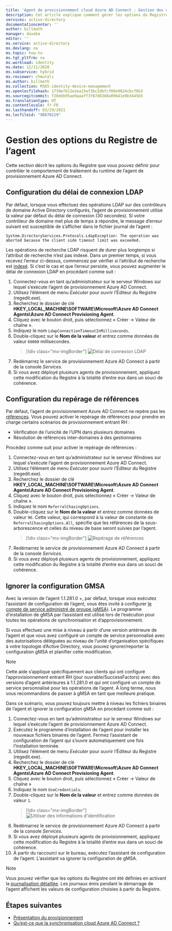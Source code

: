 ```yaml
---
title: 'Agent de provisionnement cloud Azure AD Connect : Gestion des options du Registre | Microsoft Docs'
description: Cet article explique comment gérer les options du Registre dans l’agent de provisionnement cloud Azure AD Connect.
services: active-directory
documentationcenter: ''
author: billmath
manager: daveba
editor: ''
ms.service: active-directory
ms.devlang: na
ms.topic: how-to
ms.tgt_pltfrm: na
ms.workload: identity
ms.date: 12/11/2020
ms.subservice: hybrid
ms.reviewer: chmutali
ms.author: billmath
ms.collection: M365-identity-device-management
ms.openlocfilehash: 1f39ef611e2ea15ef3bc3dbfcf09e9624cbcf8b3
ms.sourcegitcommit: f28ebb95ae9aaaff3f87d8388a09b41e0b3445b5
ms.translationtype: HT
ms.contentlocale: fr-FR
ms.lasthandoff: 03/29/2021
ms.locfileid: "98678219"
---
```

# <a name="manage-agent-registry-options"></a>Gestion des options du Registre de l’agent

Cette section décrit les options du Registre que vous pouvez définir pour contrôler le comportement de traitement du runtime de l’agent de provisionnement Azure AD Connect. 

## <a name="configure-ldap-connection-timeout"></a>Configuration du délai de connexion LDAP
Par défaut, lorsque vous effectuez des opérations LDAP sur des contrôleurs de domaine Active Directory configurés, l’agent de provisionnement utilise la valeur par défaut du délai de connexion (30 secondes). Si votre contrôleur de domaine met plus de temps à répondre, le message d’erreur suivant est susceptible de s’afficher dans le fichier journal de l’agent : 

`
System.DirectoryServices.Protocols.LdapException: The operation was aborted because the client side timeout limit was exceeded.
`

Les opérations de recherche LDAP risquent de durer plus longtemps si l’attribut de recherche n’est pas indexé. Dans un premier temps, si vous recevez l’erreur ci-dessus, commencez par vérifier si l’attribut de recherche est [indexé](/windows/win32/ad/indexed-attributes). Si c’est le cas et que l’erreur persiste, vous pouvez augmenter le délai de connexion LDAP en procédant comme suit : 

1. Connectez-vous en tant qu’administrateur sur le serveur Windows sur lequel s’exécute l’agent de provisionnement Azure AD Connect.
1. Utilisez l’élément de menu *Exécuter* pour ouvrir l’Éditeur du Registre (regedit.exe). 
1. Recherchez le dossier de clé **HKEY_LOCAL_MACHINE\SOFTWARE\Microsoft\Azure AD Connect Agents\Azure AD Connect Provisioning Agent**.
1. Cliquez avec le bouton droit, puis sélectionnez « Créer -> Valeur de chaîne ».
1. Indiquez le nom `LdapConnectionTimeoutInMilliseconds`.
1. Double-cliquez sur le **Nom de la valeur** et entrez comme données de valeur `60000` millisecondes.
    > [!div class="mx-imgBorder"]
    > ![Délai de connexion LDAP](media/how-to-manage-registry-options/ldap-connection-timeout.png)
1. Redémarrez le service de provisionnement Azure AD Connect à partir de la console *Services*.
1. Si vous avez déployé plusieurs agents de provisionnement, appliquez cette modification du Registre à la totalité d’entre eux dans un souci de cohérence. 

## <a name="configure-referral-chasing"></a>Configuration du repérage de références
Par défaut, l’agent de provisionnement Azure AD Connect ne repère pas les [références](/windows/win32/ad/referrals). Vous pouvez activer le repérage de références pour prendre en charge certains scénarios de provisionnement entrant RH : 
* Vérification de l’unicité de l’UPN dans plusieurs domaines
* Résolution de références inter-domaines à des gestionnaires

Procédez comme suit pour activer le repérage de références :

1. Connectez-vous en tant qu’administrateur sur le serveur Windows sur lequel s’exécute l’agent de provisionnement Azure AD Connect.
1. Utilisez l’élément de menu *Exécuter* pour ouvrir l’Éditeur du Registre (regedit.exe). 
1. Recherchez le dossier de clé **HKEY_LOCAL_MACHINE\SOFTWARE\Microsoft\Azure AD Connect Agents\Azure AD Connect Provisioning Agent**.
1. Cliquez avec le bouton droit, puis sélectionnez « Créer -> Valeur de chaîne ».
1. Indiquez le nom `ReferralChasingOptions`.
1. Double-cliquez sur le **Nom de la valeur** et entrez comme données de valeur `96`. Cette valeur, qui correspond à la valeur de constante de `ReferralChasingOptions.All`, spécifie que les références de la sous-arborescence et celles du niveau de base seront suivies par l’agent. 
    > [!div class="mx-imgBorder"]
    > ![Repérage de références](media/how-to-manage-registry-options/referral-chasing.png)
1. Redémarrez le service de provisionnement Azure AD Connect à partir de la console *Services*.
1. Si vous avez déployé plusieurs agents de provisionnement, appliquez cette modification du Registre à la totalité d’entre eux dans un souci de cohérence.

## <a name="skip-gmsa-configuration"></a>Ignorer la configuration GMSA
Avec la version de l’agent 1.1.281.0 +, par défaut, lorsque vous exécutez l’assistant de configuration de l’agent, vous êtes invité à configurer [le compte de service administré de groupe (gMSA)](/windows-server/security/group-managed-service-accounts/group-managed-service-accounts-overview). Le programme d’installation de gMSA par l’assistant est utilisé lors de l’exécution pour toutes les opérations de synchronisation et d’approvisionnement. 

Si vous effectuez une mise à niveau à partir d’une version antérieure de l’agent et que vous avez configuré un compte de service personnalisé avec des autorisations déléguées au niveau de l’unité d’organisation spécifiques à votre topologie d’Active Directory, vous pouvez ignorer/reporter la configuration gMSA et planifier cette modification. 

> [!NOTE]
> Cette aide s’applique spécifiquement aux clients qui ont configuré l’approvisionnement entrant RH (jour ouvrable/SuccessFactors) avec des versions d’agent antérieures à 1.1.281.0 et qui ont configuré un compte de service personnalisé pour les opérations de l’agent. À long terme, nous vous recommandons de passer à gMSA en tant que meilleure pratique.  

Dans ce scénario, vous pouvez toujours mettre à niveau les fichiers binaires de l’agent et ignorer la configuration gMSA en procédant comme suit : 

1. Connectez-vous en tant qu’administrateur sur le serveur Windows sur lequel s’exécute l’agent de provisionnement Azure AD Connect.
1. Exécutez le programme d’installation de l’agent pour installer les nouveaux fichiers binaires de l’agent. Fermez l’assistant de configuration de l’agent qui s’ouvre automatiquement une fois l’installation terminée. 
1. Utilisez l’élément de menu *Exécuter* pour ouvrir l’Éditeur du Registre (regedit.exe). 
1. Recherchez le dossier de clé **HKEY_LOCAL_MACHINE\SOFTWARE\Microsoft\Azure AD Connect Agents\Azure AD Connect Provisioning Agent**.
1. Cliquez avec le bouton droit, puis sélectionnez « Créer -> Valeur de chaîne »
1. Indiquez le nom `UseCredentials`.
1. Double-cliquez sur le **Nom de la valeur** et entrez comme données de valeur `1`.  
    > [!div class="mx-imgBorder"]
    > ![Utiliser des informations d'identification](media/how-to-manage-registry-options/use-credentials.png)
1. Redémarrez le service de provisionnement Azure AD Connect à partir de la console *Services*.
1. Si vous avez déployé plusieurs agents de provisionnement, appliquez cette modification du Registre à la totalité d’entre eux dans un souci de cohérence.
1. À partir du raccourci sur le bureau, exécutez l’assistant de configuration de l’agent. L’assistant va ignorer la configuration de gMSA. 


> [!NOTE]
> Vous pouvez vérifier que les options du Registre ont été définies en activant la [journalisation détaillée](how-to-troubleshoot.md#log-files). Les journaux émis pendant le démarrage de l’agent affichent les valeurs de configuration choisies à partir du Registre. 

## <a name="next-steps"></a>Étapes suivantes 

- [Présentation du provisionnement](what-is-provisioning.md)
- [Qu’est-ce que la synchronisation cloud Azure AD Connect ?](what-is-cloud-sync.md)

